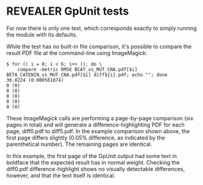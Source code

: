 # REVEALER GpUnit tests
For now there is only one test, which corresponds exactly to simply running the module with its defaults.

While the test has no built-in file comparison, it's possible to compare the result PDF file at the 
command-line using ImageMagick:

    $ for (( i = 0; i < 6; i++ )); do \ 
        compare -metric RMSE BCAT_vs_MUT_CNA.pdf[$i] BETA_CATENIN_vs_MUT_CNA.pdf[$i] diff${i}.pdf; echo ""; done
    36.8224 (0.000561874)
    0 (0)
    0 (0)
    0 (0)
    0 (0)
    0 (0)

These ImageMagick calls are performing a page-by-page comparison (six pages in total) and will generate a 
difference-highlighting PDF for each page, diff0.pdf to diff5.pdf.  In the example comparison shown above, the
first page differs slightly (0.05% difference, as indicated by the parenthetical number).  The remaining pages
are identical.

In this example, the first page of the GpUnit output had some text in boldface that the expected result has 
in normal weight.  Checking the diff0.pdf difference-highlight shows no visually detectable differences, however,
and that the text itself is identical.  